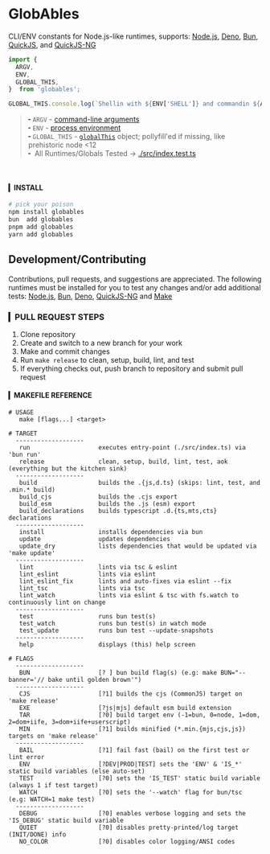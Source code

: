# GlobAbles

CLI/ENV constants for Node.js-like runtimes, supports: [Node.js](https://nodejs.org/), [Deno](https://deno.com/), [Bun](https://bun.sh/), [QuickJS](https://bellard.org/quickjs/), and [QuickJS-NG](https://quickjs-ng.github.io/quickjs/)

```ts
import {
  ARGV,
  ENV,
  GLOBAL_THIS,
}  from 'globables';

GLOBAL_THIS.console.log(`Shellin with ${ENV['SHELL']} and commandin ${ARGV.join(', ')}`);
```
> ╸`ARGV` - [command-line arguments](https://nodejs.org/api/process.html#processargv)<br/>
> ╸`ENV` - [process environment](https://nodejs.org/api/process.html#processenv) <br/>
> ╸`GLOBAL_THIS` - [`globalThis`](https://developer.mozilla.org/en-US/docs/Web/JavaScript/Reference/Global_Objects/globalThis) object; pollyfill'ed if missing, like prehistoric node <12<br/>
> ╸ All Runtimes/Globals Tested -> [./src/index.test.ts](https://github.com/fetchTe/globables/blob/master/src/index.test.ts)<br/>


<br/>


#### ▎INSTALL

```sh
# pick your poison
npm install globables
bun  add globables
pnpm add globables
yarn add globables
```



## Development/Contributing

Contributions, pull requests, and suggestions are appreciated. The following runtimes must be installed for you to test any changes and/or add additional tests: [Node.js](https://nodejs.org/), [Bun](https://bun.sh), [Deno](https://deno.com), [QuickJS-NG](https://quickjs-ng.github.io/quickjs/) and [Make](https://www.gnu.org/software/make/manual/make.html)


### ▎PULL REQUEST STEPS

1. Clone repository
2. Create and switch to a new branch for your work
3. Make and commit changes
4. Run `make release` to clean, setup, build, lint, and test
5. If everything checks out, push branch to repository and submit pull request


#### ▎MAKEFILE REFERENCE

```
# USAGE
   make [flags...] <target>

# TARGET
  -------------------
   run                   executes entry-point (./src/index.ts) via 'bun run'
   release               clean, setup, build, lint, test, aok (everything but the kitchen sink)
  -------------------
   build                 builds the .{js,d.ts} (skips: lint, test, and .min.* build)
   build_cjs             builds the .cjs export
   build_esm             builds the .js (esm) export
   build_declarations    builds typescript .d.{ts,mts,cts} declarations
  -------------------
   install               installs dependencies via bun
   update                updates dependencies
   update_dry            lists dependencies that would be updated via 'make update'
  -------------------
   lint                  lints via tsc & eslint
   lint_eslint           lints via eslint
   lint_eslint_fix       lints and auto-fixes via eslint --fix
   lint_tsc              lints via tsc
   lint_watch            lints via eslint & tsc with fs.watch to continuously lint on change
  -------------------
   test                  runs bun test(s)
   test_watch            runs bun test(s) in watch mode
   test_update           runs bun test --update-snapshots
  -------------------
   help                  displays (this) help screen

# FLAGS
  -------------------
   BUN                   [? ] bun build flag(s) (e.g: make BUN="--banner='// bake until golden brown'")
  -------------------
   CJS                   [?1] builds the cjs (CommonJS) target on 'make release'
   EXE                   [?js|mjs] default esm build extension
   TAR                   [?0] build target env (-1=bun, 0=node, 1=dom, 2=dom+iife, 3=dom+iife+userscript)
   MIN                   [?1] builds minified (*.min.{mjs,cjs,js}) targets on 'make release'
  -------------------
   BAIL                  [?1] fail fast (bail) on the first test or lint error
   ENV                   [?DEV|PROD|TEST] sets the 'ENV' & 'IS_*' static build variables (else auto-set)
   TEST                  [?0] sets the 'IS_TEST' static build variable (always 1 if test target)
   WATCH                 [?0] sets the '--watch' flag for bun/tsc (e.g: WATCH=1 make test)
  -------------------
   DEBUG                 [?0] enables verbose logging and sets the 'IS_DEBUG' static build variable
   QUIET                 [?0] disables pretty-printed/log target (INIT/DONE) info
   NO_COLOR              [?0] disables color logging/ANSI codes
```
